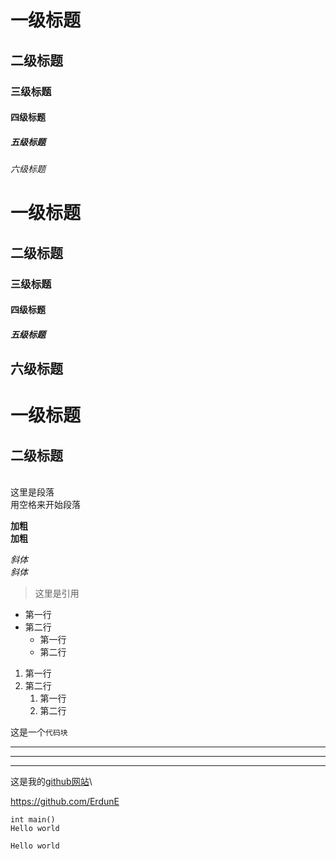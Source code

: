 # 一级标题
## 二级标题
### 三级标题
#### 四级标题
##### 五级标题
###### 六级标题

<h1> 一级标题
<h2> 二级标题
<h3> 三级标题
<h4> 四级标题
<h5> 五级标题
<h2> 六级标题

一级标题
====
二级标题
---- 

\
 这里是段落\
 用空格来开始段落  

**加粗**\
__加粗__

*斜体*\
_斜体_

> 这里是引用

- 第一行
- 第二行
    - 第一行
    - 第二行

1. 第一行
2. 第二行
   1. 第一行
   2. 第二行 

这是一个`代码块`

***
---
___

这是我的[github网站](https://github.com/ErdunE)\

<https://github.com/ErdunE>

    int main()
    Hello world

```
Hello world
```

